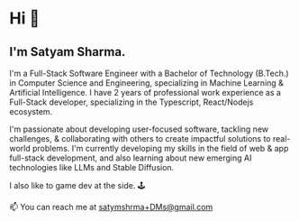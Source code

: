 <!--## Welcome to GitHub Pages

You can use the [editor on GitHub](https://github.com/satymshrma/satymshrma.github.io/edit/main/README.md) to maintain and preview the content for your website in Markdown files.

Whenever you commit to this repository, GitHub Pages will run [Jekyll](https://jekyllrb.com/) to rebuild the pages in your site, from the content in your Markdown files.

### Markdown

Markdown is a lightweight and easy-to-use syntax for styling your writing. It includes conventions for

```markdown
Syntax highlighted code block

# Header 1
## Header 2
### Header 3

- Bulleted
- List

1. Numbered
2. List

**Bold** and _Italic_ and `Code` text

[Link](url) and ![Image](src)
```

For more details see [GitHub Flavored Markdown](https://guides.github.com/features/mastering-markdown/).

### Jekyll Themes

Your Pages site will use the layout and styles from the Jekyll theme you have selected in your [repository settings](https://github.com/satymshrma/satymshrma.github.io/settings/pages). The name of this theme is saved in the Jekyll `_config.yml` configuration file.

### Support or Contact

Having trouble with Pages? Check out our [documentation](https://docs.github.com/categories/github-pages-basics/) or [contact support](https://support.github.com/contact) and we’ll help you sort it out.
-->

# Hi 👋

## I'm Satyam Sharma.

I'm a Full-Stack Software Engineer with a Bachelor of Technology (B.Tech.) in Computer Science and Engineering, specializing in Machine Learning & Artificial Intelligence.
I have 2 years of professional work experience as a Full-Stack developer, specializing in the Typescript, React/Nodejs ecosystem.

I'm passionate about developing user-focused software, tackling new challenges, & collaborating with others to create impactful solutions to real-world problems.
I'm currently developing my skills in the field of web & app full-stack development, and also learning about new emerging AI technologies like LLMs and Stable Diffusion.

I also like to game dev at the side. 🕹

📫 You can reach me at [satymshrma+DMs@gmail.com](mailto:satymshrma+DMs@gmail.com)

<!--Below are my repositories. _(They are a bit messy, and at some places a little incomplete. But I'm working on it, so just bear with me for the while. <3)_-->
